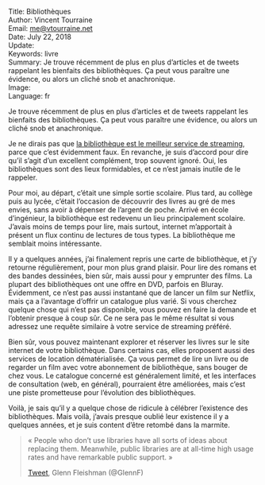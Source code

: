 Title:     Bibliothèques  
Author:    Vincent Tourraine  
Email:     me@vtourraine.net  
Date:      July 22, 2018  
Update:    
Keywords:  livre  
Summary:   Je trouve récemment de plus en plus d’articles et de tweets rappelant les bienfaits des bibliothèques. Ça peut vous paraître une évidence, ou alors un cliché snob et anachronique.  
Image:     
Language:  fr  


Je trouve récemment de plus en plus d’articles et de tweets rappelant les bienfaits des bibliothèques. Ça peut vous paraître une évidence, ou alors un cliché snob et anachronique.

Je ne dirais pas que [la bibliothèque est le meilleur service de streaming](https://gizmodo.com/the-best-streaming-service-of-all-is-your-local-library-1827320088), parce que c’est évidemment faux. En revanche, je suis d’accord pour dire qu’il s’agit d’un excellent complément, trop souvent ignoré. Oui, les bibliothèques sont des lieux formidables, et ce n’est jamais inutile de le rappeler.

Pour moi, au départ, c’était une simple sortie scolaire. Plus tard, au collège puis au lycée, c’était l’occasion de découvrir des livres au gré de mes envies, sans avoir à dépenser de l’argent de poche. Arrivé en école d’ingénieur, la bibliothèque est redevenu un lieu principalement scolaire. J’avais moins de temps pour lire, mais surtout, internet m’apportait à présent un flux continu de lectures de tous types. La bibliothèque me semblait moins intéressante.

Il y a quelques années, j’ai finalement repris une carte de bibliothèque, et j’y retourne régulièrement, pour mon plus grand plaisir. Pour lire des romans et des bandes dessinées, bien sûr, mais aussi pour y emprunter des films. La plupart des bibliothèques ont une offre en DVD, parfois en Bluray. Évidemment, ce n’est pas aussi instantané que de lancer un film sur Netflix, mais ça a l’avantage d’offrir un catalogue plus varié. Si vous cherchez quelque chose qui n’est pas disponible, vous pouvez en faire la demande et l’obtenir presque à coup sûr. Ce ne sera pas le même résultat si vous adressez une requête similaire à votre service de streaming préféré.

Bien sûr, vous pouvez maintenant explorer et réserver les livres sur le site internet de votre bibliothèque. Dans certains cas, elles proposent aussi des services de location dématérialisée. Ça vous permet de lire un livre ou de regarder un film avec votre abonnement de bibliothèque, sans bouger de chez vous. Le catalogue concerné est généralement limité, et les interfaces de consultation (web, en général), pourraient être améliorées, mais c’est une piste prometteuse pour l’évolution des bibliothèques.

Voilà, je sais qu’il y a quelque chose de ridicule à célébrer l’existence des bibliothèques. Mais voilà, j’avais presque oublié leur existence il y a quelques années, et je suis content d’être retombé dans la marmite.

>« People who don’t use libraries have all sorts of ideas about replacing them. Meanwhile, public libraries are at all-time high usage rates and have remarkable public support. »
>
> [Tweet](https://twitter.com/GlennF/status/1021035140892450816), Glenn Fleishman (@GlennF)

